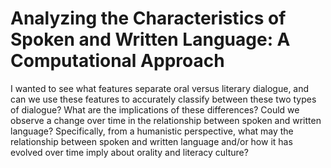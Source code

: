 # Analyzing the Characteristics of Spoken and Written Language: A Computational Approach

I wanted to see what features separate oral versus literary dialogue, and can we use these features to accurately classify between these two types of dialogue? What are the implications of these differences? Could we observe a change over time in the relationship between spoken and written language? Specifically, from a humanistic perspective, what may the relationship between spoken and written language and/or how it has evolved over time imply about orality and literacy culture? 
